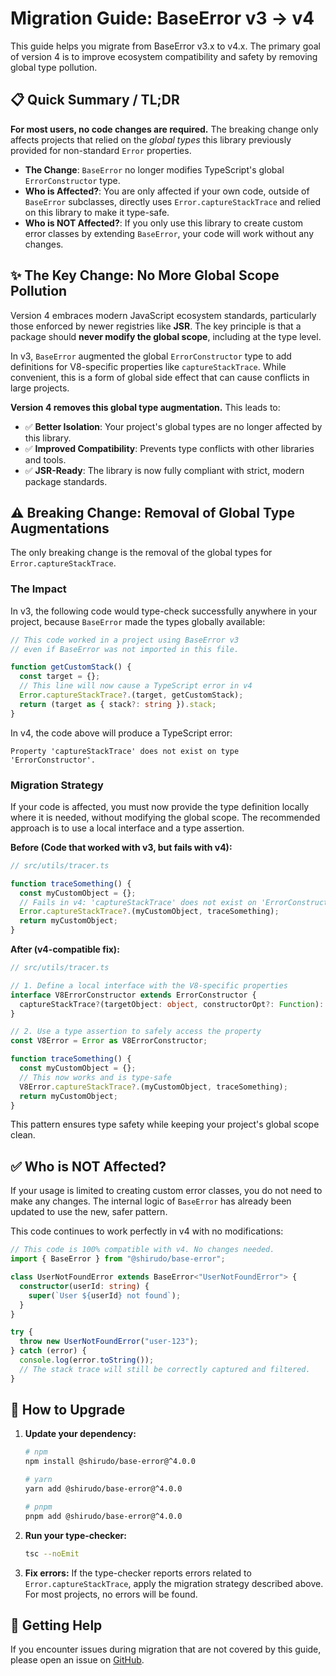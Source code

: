 # Migration Guide: BaseError v3 → v4

This guide helps you migrate from BaseError v3.x to v4.x. The primary goal of version 4 is to improve ecosystem compatibility and safety by removing global type pollution.

## 📋 Quick Summary / TL;DR

**For most users, no code changes are required.** The breaking change only affects projects that relied on the *global types* this library previously provided for non-standard `Error` properties.

-   **The Change**: `BaseError` no longer modifies TypeScript's global `ErrorConstructor` type.
-   **Who is Affected?**: You are only affected if your own code, outside of `BaseError` subclasses, directly uses `Error.captureStackTrace` and relied on this library to make it type-safe.
-   **Who is NOT Affected?**: If you only use this library to create custom error classes by extending `BaseError`, your code will work without any changes.

## ✨ The Key Change: No More Global Scope Pollution

Version 4 embraces modern JavaScript ecosystem standards, particularly those enforced by newer registries like **JSR**. The key principle is that a package should **never modify the global scope**, including at the type level.

In v3, `BaseError` augmented the global `ErrorConstructor` type to add definitions for V8-specific properties like `captureStackTrace`. While convenient, this is a form of global side effect that can cause conflicts in large projects.

**Version 4 removes this global type augmentation.** This leads to:
-   ✅ **Better Isolation**: Your project's global types are no longer affected by this library.
-   ✅ **Improved Compatibility**: Prevents type conflicts with other libraries and tools.
-   ✅ **JSR-Ready**: The library is now fully compliant with strict, modern package standards.

## ⚠️ Breaking Change: Removal of Global Type Augmentations

The only breaking change is the removal of the global types for `Error.captureStackTrace`.

### The Impact

In v3, the following code would type-check successfully anywhere in your project, because `BaseError` made the types globally available:

```typescript
// This code worked in a project using BaseError v3
// even if BaseError was not imported in this file.

function getCustomStack() {
  const target = {};
  // This line will now cause a TypeScript error in v4
  Error.captureStackTrace?.(target, getCustomStack);
  return (target as { stack?: string }).stack;
}
```

In v4, the code above will produce a TypeScript error:
```
Property 'captureStackTrace' does not exist on type 'ErrorConstructor'.
```

### Migration Strategy

If your code is affected, you must now provide the type definition locally where it is needed, without modifying the global scope. The recommended approach is to use a local interface and a type assertion.

**Before (Code that worked with v3, but fails with v4):**
```typescript
// src/utils/tracer.ts

function traceSomething() {
  const myCustomObject = {};
  // Fails in v4: 'captureStackTrace' does not exist on 'ErrorConstructor'
  Error.captureStackTrace?.(myCustomObject, traceSomething);
  return myCustomObject;
}
```

**After (v4-compatible fix):**
```typescript
// src/utils/tracer.ts

// 1. Define a local interface with the V8-specific properties
interface V8ErrorConstructor extends ErrorConstructor {
  captureStackTrace?(targetObject: object, constructorOpt?: Function): void;
}

// 2. Use a type assertion to safely access the property
const V8Error = Error as V8ErrorConstructor;

function traceSomething() {
  const myCustomObject = {};
  // This now works and is type-safe
  V8Error.captureStackTrace?.(myCustomObject, traceSomething);
  return myCustomObject;
}
```
This pattern ensures type safety while keeping your project's global scope clean.

## ✅ Who is NOT Affected?

If your usage is limited to creating custom error classes, you do not need to make any changes. The internal logic of `BaseError` has already been updated to use the new, safer pattern.

This code continues to work perfectly in v4 with no modifications:
```typescript
// This code is 100% compatible with v4. No changes needed.
import { BaseError } from "@shirudo/base-error";

class UserNotFoundError extends BaseError<"UserNotFoundError"> {
  constructor(userId: string) {
    super(`User ${userId} not found`);
  }
}

try {
  throw new UserNotFoundError("user-123");
} catch (error) {
  console.log(error.toString());
  // The stack trace will still be correctly captured and filtered.
}
```

## 🔧 How to Upgrade

1.  **Update your dependency:**
    ```bash
    # npm
    npm install @shirudo/base-error@^4.0.0

    # yarn
    yarn add @shirudo/base-error@^4.0.0

    # pnpm
    pnpm add @shirudo/base-error@^4.0.0
    ```

2.  **Run your type-checker:**
    ```bash
    tsc --noEmit
    ```

3.  **Fix errors:** If the type-checker reports errors related to `Error.captureStackTrace`, apply the migration strategy described above. For most projects, no errors will be found.

## 💬 Getting Help

If you encounter issues during migration that are not covered by this guide, please open an issue on [GitHub](https://github.com/shi-rudo/base-error-ts/issues).

